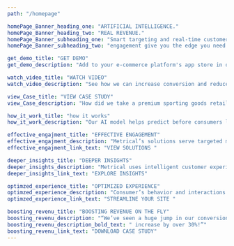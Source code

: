 ```yaml
---
path: "/homepage"

homePage_Banner_heading_one: "ARTIFICIAL INTELLIGENCE."
homePage_Banner_heading_two: "REAL REVENUE."
homePage_Banner_subheading_one: "Smart targeting and real-time customer"
homePage_Banner_subheading_two: "engagement give you the edge you need."

get_demo_title: "GET DEMO"
get_demo_description: "Add to your e-commerce platform's app store in one click."

watch_video_title: "WATCH VIDEO"
watch_video_description: "See how we can increase conversion and reduce cart abandonment"

view_Case_title: "VIEW CASE STUDY"
view_Case_description: "How did we take a premium sporting goods retailer to new heights."

how_it_work_title: "how it works"
how_it_work_description: "Our AI model helps predict before consumers leave your sites and automatically engages them in real time to convert them into buyers."

effective_engajment_title: "EFFECTIVE ENGAGEMENT"
effective_engajment_description: "Metrical’s solutions serve targeted messaging that has the highest probability of converting and maximizing your margins."
effective_engajment_link_text: "VIEW SOLUTIONS "

deeper_insights_title: "DEEPER INSIGHTS"
deeper_insights_description: "Metrical uses intelligent customer experience surveys to better understand your website's visitors."
deeper_insights_link_text: "EXPLORE INSIGHTS"

optimzed_experience_title: "OPTIMIZED EXPERIENCE"
optimzed_experience_description: "Consumer’s behavior and interactions are measured to help you make decisions on how to improve your consumers’ experiences."
optimzed_experience_link_text: "STREAMLINE YOUR SITE "

boosting_revenu_title: "BOOSTING REVENUE ON THE FLY"
boosting_revenu_description: "“We’ve seen a huge jump in our conversion rate and revenue since we implemented Metrical’s solution. I never expected our revenue to"
boosting_revenu_description_bold_text: " increase by over 30%!”"
boosting_revenu_link_text: "DOWNLOAD CASE STUDY"
---
```

